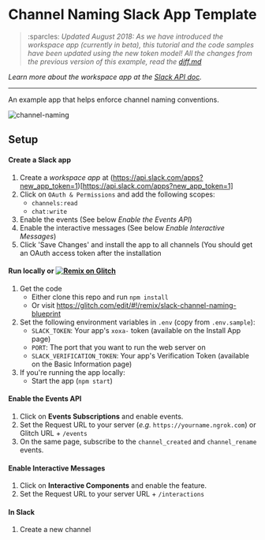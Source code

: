 # Channel Naming Slack App Template


> :sparcles: *Updated August 2018: As we have introduced the workspace app (currently in beta), this tutorial and the code samples have been updated using the new token model! All the changes from the previous version of this example, read the [diff.md](diff.md)*

*Learn more about the workspace app at the [Slack API doc](https://api.slack.com/workspace-apps-preview).*

---

An example app that helps enforce channel naming conventions.

![channel-naming](https://user-images.githubusercontent.com/700173/27057518-6b4a6d64-4f81-11e7-853c-702c803a95ee.gif)

## Setup

#### Create a Slack app

1. Create a *workspace app* at (https://api.slack.com/apps?new_app_token=1)[https://api.slack.com/apps?new_app_token=1]
1. Click on `OAuth & Permissions` and add the following scopes: 
    * `channels:read` 
    * `chat:write` 
1. Enable the events (See below *Enable the Events API*)
1. Enable the interactive messages (See below *Enable Interactive Messages*)
1. Click 'Save Changes' and install the app to all channels (You should get an OAuth access token after the installation

#### Run locally or [![Remix on Glitch](https://cdn.glitch.com/2703baf2-b643-4da7-ab91-7ee2a2d00b5b%2Fremix-button.svg)](https://glitch.com/edit/#!/remix/slack-channel-naming-blueprint)
1. Get the code
    * Either clone this repo and run `npm install`
    * Or visit https://glitch.com/edit/#!/remix/slack-channel-naming-blueprint
1. Set the following environment variables in `.env` (copy from `.env.sample`):
    * `SLACK_TOKEN`: Your app's `xoxa-` token (available on the Install App page)
    * `PORT`: The port that you want to run the web server on
    * `SLACK_VERIFICATION_TOKEN`: Your app's Verification Token (available on the Basic Information page)
1. If you're running the app locally:
    * Start the app (`npm start`)

#### Enable the Events API
1. Click on **Events Subscriptions** and enable events.
1. Set the Request URL to your server (*e.g.* `https://yourname.ngrok.com`) or Glitch URL + `/events`
1. On the same page, subscribe to the `channel_created` and `channel_rename` events.


#### Enable Interactive Messages
1. Click on **Interactive Components** and enable the feature.
1. Set the Request URL to your server URL + `/interactions`

#### In Slack

1. Create a new channel
